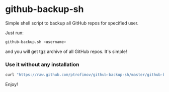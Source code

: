 # github-backup-sh

Simple shell script to backup all GitHub repos for specified user.

Just run:

```sh
github-backup.sh <username>
```

and you will get tgz archive of all GitHub repos. It's simple!

### Use it without any installation

```sh
curl "https://raw.github.com/ptrofimov/github-backup-sh/master/github-backup.sh" | sh -s <username>
```

Enjoy!